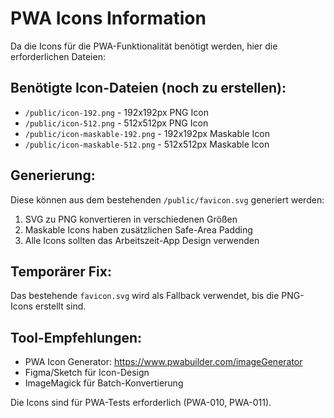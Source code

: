 # PWA Icons Information

Da die Icons für die PWA-Funktionalität benötigt werden, hier die erforderlichen Dateien:

## Benötigte Icon-Dateien (noch zu erstellen):
- `/public/icon-192.png` - 192x192px PNG Icon
- `/public/icon-512.png` - 512x512px PNG Icon  
- `/public/icon-maskable-192.png` - 192x192px Maskable Icon
- `/public/icon-maskable-512.png` - 512x512px Maskable Icon

## Generierung:
Diese können aus dem bestehenden `/public/favicon.svg` generiert werden:

1. SVG zu PNG konvertieren in verschiedenen Größen
2. Maskable Icons haben zusätzlichen Safe-Area Padding
3. Alle Icons sollten das Arbeitszeit-App Design verwenden

## Temporärer Fix:
Das bestehende `favicon.svg` wird als Fallback verwendet, bis die PNG-Icons erstellt sind.

## Tool-Empfehlungen:
- PWA Icon Generator: https://www.pwabuilder.com/imageGenerator
- Figma/Sketch für Icon-Design
- ImageMagick für Batch-Konvertierung

Die Icons sind für PWA-Tests erforderlich (PWA-010, PWA-011).